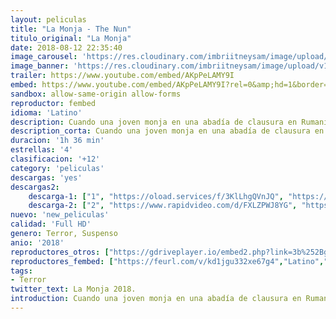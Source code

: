 ```yaml
---
layout: peliculas
title: "La Monja - The Nun"
titulo_original: "La Monja"
date: 2018-08-12 22:35:40
image_carousel: 'https://res.cloudinary.com/imbriitneysam/image/upload/v1537139274/mona1-min.jpg'
image_banner: 'https://res.cloudinary.com/imbriitneysam/image/upload/v1537139249/monaj3-min.jpg'
trailer: https://www.youtube.com/embed/AKpPeLAMY9I
embed: https://www.youtube.com/embed/AKpPeLAMY9I?rel=0&amp;hd=1&border=0&wmode=opaque&enablejsapi=1&modestbranding=1&controls=1&showinfo=1
sandbox: allow-same-origin allow-forms
reproductor: fembed
idioma: 'Latino'
description: Cuando una joven monja en una abadía de clausura en Rumanía se suicida, un sacerdote con un pasado poseído y una novicia a punto de tomar sus votos son enviados por el Vaticano para investigar.
description_corta: Cuando una joven monja en una abadía de clausura en Rumanía se suicida, un sacerdote con un pasado poseído y una novicia a punto de tomar sus votos son enviados por el Vaticano para investigar.
duracion: '1h 36 min'
estrellas: '4'
clasificacion: '+12'
category: 'peliculas'
descargas: 'yes'
descargas2:
    descarga-1: ["1", "https://oload.services/f/3KlLhgQVnJQ", "https://www.google.com/s2/favicons?domain=openload.co","OpenLoad","https://res.cloudinary.com/imbriitneysam/image/upload/v1541473684/mexico.png", "Latino", "Full HD"]
    descarga-2: ["2", "https://www.rapidvideo.com/d/FXLZPWJ8YG", "https://www.google.com/s2/favicons?domain=www.rapidvideo.com","RapidVideo","https://res.cloudinary.com/imbriitneysam/image/upload/v1541473684/mexico.png", "Latino", "Full HD"]
nuevo: 'new_peliculas'
calidad: 'Full HD'
genero: Terror, Suspenso
anio: '2018'
reproductores_otros: ["https://gdriveplayer.io/embed2.php?link=3b%252BgMogCkxcx4ArPDpoC9QPSZVKwLL85vII7Cb9F%252FkOLqSC6Qix7ZRgFnPe1qY1aT3PFK614LuewYKAHhNREDmnLxlAQyNpZMCbHZTRCydtLwjkatu%252B1CDdd4nRJzpZJUu6AOyNii8UNX6APiiAauNWL9KtR6cFVsOZ5W4bThuyfAKz%252FQSSlBg1SA%252FXBAVUUttzUlJ5s8woq0FuK6ROmBx","Latino"]
reproductores_fembed: ["https://feurl.com/v/kd1jgu332xe67g4","Latino","https://feurl.com/v/yxv3ekydq9l","Latino","https://feurl.com/v/05864ul8gm67z06","Latino","https://feurl.com/v/1w-l4tj6z3q52yj","Latino"]
tags:
- Terror
twitter_text: La Monja 2018.
introduction: Cuando una joven monja en una abadía de clausura en Rumanía se suicida, un sacerdote con un pasado poseído y una novicia a punto de tomar sus votos son enviados por el Vaticano para investigar.
---
```



 







